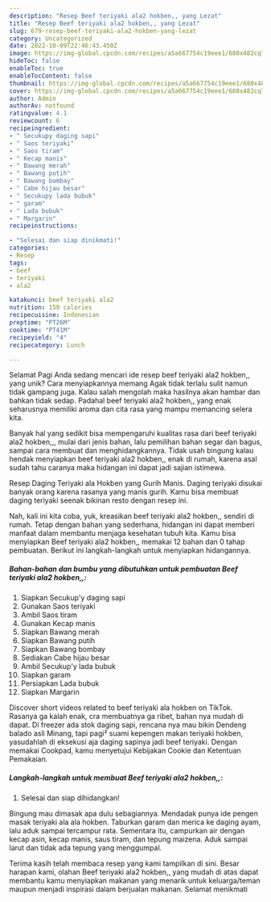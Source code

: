 ```yaml
---
description: "Resep Beef teriyaki ala2 hokben,, yang Lezat"
title: "Resep Beef teriyaki ala2 hokben,, yang Lezat"
slug: 679-resep-beef-teriyaki-ala2-hokben-yang-lezat
category: Uncategorized
date: 2022-10-09T22:46:43.450Z
image: https://img-global.cpcdn.com/recipes/a5a667754c19eee1/680x482cq70/beef-teriyaki-ala2-hokben-foto-resep-utama.jpg
hideToc: false
enableToc: true
enableTocContent: false
thumbnail: https://img-global.cpcdn.com/recipes/a5a667754c19eee1/680x482cq70/beef-teriyaki-ala2-hokben-foto-resep-utama.jpg
cover: https://img-global.cpcdn.com/recipes/a5a667754c19eee1/680x482cq70/beef-teriyaki-ala2-hokben-foto-resep-utama.jpg
author: Admin
authorAv: notfound
ratingvalue: 4.1
reviewcount: 6
recipeingredient:
- " Secukupy daging sapi"
- " Saos teriyaki"
- " Saos tiram"
- " Kecap manis"
- " Bawang merah"
- " Bawang putih"
- " Bawang bombay"
- " Cabe hijau besar"
- " Secukupy lada bubuk"
- " garam"
- " Lada bubuk"
- " Margarin"
recipeinstructions:

- "Selesai dan siap dinikmati!"
categories:
- Resep
tags:
- beef
- teriyaki
- ala2

katakunci: beef teriyaki ala2 
nutrition: 159 calories
recipecuisine: Indonesian
preptime: "PT26M"
cooktime: "PT41M"
recipeyield: "4"
recipecategory: Lunch

---
```



Selamat Pagi Anda sedang mencari ide resep beef teriyaki ala2 hokben,, yang unik? Cara menyiapkannya memang Agak tidak terlalu sulit namun tidak gampang juga. Kalau salah mengolah maka hasilnya akan hambar dan bahkan tidak sedap. Padahal beef teriyaki ala2 hokben,, yang enak seharusnya memiliki aroma dan cita rasa yang mampu memancing selera kita.


Banyak hal yang sedikit bisa mempengaruhi kualitas rasa dari beef teriyaki ala2 hokben,,, mulai dari jenis bahan, lalu pemilihan bahan segar dan bagus, sampai cara membuat dan menghidangkannya. Tidak usah bingung kalau hendak menyiapkan beef teriyaki ala2 hokben,, enak di rumah, karena asal sudah tahu caranya maka hidangan ini dapat jadi sajian istimewa.

Resep Daging Teriyaki ala Hokben yang Gurih Manis. Daging teriyaki disukai banyak orang karena rasanya yang manis gurih. Kamu bisa membuat daging teriyaki seenak bikinan resto dengan resep ini.


Nah, kali ini kita coba, yuk, kreasikan beef teriyaki ala2 hokben,, sendiri di rumah. Tetap dengan bahan yang sederhana, hidangan ini dapat memberi manfaat dalam membantu menjaga kesehatan tubuh kita. Kamu bisa menyiapkan Beef teriyaki ala2 hokben,, memakai 12 bahan dan 0 tahap pembuatan. Berikut ini langkah-langkah untuk menyiapkan hidangannya.

<!--inarticleads1-->

##### Bahan-bahan dan bumbu yang dibutuhkan untuk pembuatan Beef teriyaki ala2 hokben,,:

1. Siapkan  Secukup&#39;y daging sapi
1. Gunakan  Saos teriyaki
1. Ambil  Saos tiram
1. Gunakan  Kecap manis
1. Siapkan  Bawang merah
1. Siapkan  Bawang putih
1. Siapkan  Bawang bombay
1. Sediakan  Cabe hijau besar
1. Ambil  Secukup&#39;y lada bubuk
1. Siapkan  garam
1. Persiapkan  Lada bubuk
1. Siapkan  Margarin


Discover short videos related to beef teriyaki ala hokben on TikTok. Rasanya ga kalah enak, cra membuatnya ga ribet, bahan nya mudah di dapat. Di freezer ada stok daging sapi, rencana nya mau bikin Dendeng balado asli Minang, tapi pagi² suami kepengen makan teriyaki hokben, yasudahlah di eksekusi aja daging sapinya jadi beef teriyaki. Dengan memakai Cookpad, kamu menyetujui Kebijakan Cookie dan Ketentuan Pemakaian. 

<!--inarticleads2-->

##### Langkah-langkah untuk membuat Beef teriyaki ala2 hokben,,:


1. Selesai dan siap dihidangkan!

Bingung mau dimasak apa dulu sebagiannya. Mendadak punya ide pengen masak teriyaki ala ala hokben. Taburkan garam dan merica ke daging ayam, lalu aduk sampai tercampur rata. Sementara itu, campurkan air dengan kecap asin, kecap manis, saus tiram, dan tepung maizena. Aduk sampai larut dan tidak ada tepung yang menggumpal. 

Terima kasih telah membaca resep yang kami tampilkan di sini. Besar harapan kami, olahan Beef teriyaki ala2 hokben,, yang mudah di atas dapat membantu kamu menyiapkan makanan yang menarik untuk keluarga/teman maupun menjadi inspirasi dalam berjualan makanan. Selamat menikmati
